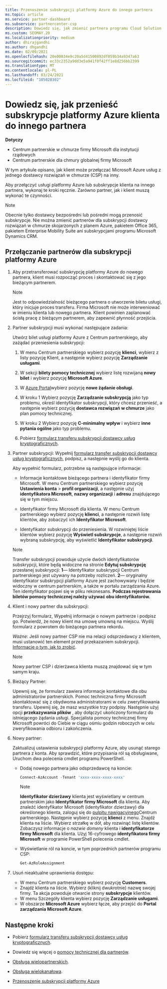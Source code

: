 ```yaml
---
title: Przenoszenie subskrypcji platformy Azure do innego partnera
ms.topic: article
ms.service: partner-dashboard
ms.subservice: partnercenter-csp
description: Dowiedz się, jak zmienić partnera programu Cloud Solution Provider skojarzonego z subskrypcjami platformy Azure klienta.
ms.custom: SEOMAY.20
ms.localizationpriority: medium
author: dhirajgandhi
ms.author: dhgandhi
ms.date: 02/09/2021
ms.openlocfilehash: 20e00034e9c20a5d41500892df059b34a9347a63
ms.sourcegitcommit: ec33c2352a9dd3e5a941f0f42ff1e8d256bb2399
ms.translationtype: MT
ms.contentlocale: pl-PL
ms.lasthandoff: 03/24/2021
ms.locfileid: "105028302"
---
```

# <a name="learn-how-to-transfer-a-customers-azure-subscriptions-to-another-partner"></a>Dowiedz się, jak przenieść subskrypcje platformy Azure klienta do innego partnera

**Dotyczy**

- Centrum partnerskie w chmurze firmy Microsoft dla instytucji rządowych
- Centrum partnerskie dla chmury globalnej firmy Microsoft

W tym artykule opisano, jak klient może przełączać Microsoft Azure usług z jednego dostawcy rozwiązań w chmurze (CSP) na inny.

Aby przełączyć usługi platformy Azure lub subskrypcje klienta na innego partnera, wykonaj te kroki ręcznie. Zarówno partner, jak i klient muszą wykonać te czynności.

>[!Note]  
>Obecnie tylko dostawcy bezpośredni lub pośredni mogą przenosić subskrypcje.
>Nie można zmienić partnerów dla subskrypcji dostawcy rozwiązań w chmurze skojarzonych z planem Azure, pakietem Office 365, pakietem Enterprise Mobility Suite ani subskrypcjami programu Microsoft Dynamics CRM.

## <a name="switch-partners-for-azure-subscriptions"></a>Przełączanie partnerów dla subskrypcji platformy Azure

1. Aby przetransferować subskrypcję platformy Azure do nowego partnera, klient musi rozpocząć proces i skontaktować się z jego bieżącym partnerem.

   >[!Note]
   > Jest to odpowiedzialność bieżącego partnera o utworzenie biletu usługi, który inicjuje proces transferu. Firma Microsoft nie może interweniować w imieniu klienta lub nowego partnera. Klient powinien zaplanować ścisłą pracę z bieżącym partnerem, aby zapewnić płynność przejścia.

2. Partner subskrypcji musi wykonać następujące zadania:

   Utwórz bilet usługi platformy Azure z Centrum partnerskiego, aby zażądać przeniesienia subskrypcji:

   1. W menu Centrum partnerskiego wybierz pozycję **klienci**, wybierz z listy pozycję Klient, a następnie wybierz pozycję **Zarządzanie usługami**.

   2. W sekcji **bilety pomocy technicznej** wybierz listę rozwijaną **nowy bilet** i wybierz pozycję **Microsoft Azure**.
   
   3. W [Azure Portal](https://portal.azure.com)wybierz pozycję **nowe żądanie obsługi**.
   
   4. W kroku 1 Wybierz pozycję **Zarządzanie subskrypcją** jako typ problemu, określ identyfikator subskrypcji, który chcesz przenieść, a następnie wybierz pozycję **dostawca rozwiązań w chmurze** jako plan pomocy technicznej.
   
   5. W kroku 2 Wybierz pozycję **C-minimalny wpływ** i wybierz **inne pytania ogólne** jako typ problemu.
   
   6. Pobierz [formularz transferu subskrypcji dostawcy usług kryptograficznych](https://query.prod.cms.rt.microsoft.com/cms/api/am/binary/RWwTWC).

3. Partner subskrypcji: Wypełnij [formularz transfer subskrypcji dostawcy usług kryptograficznych](https://query.prod.cms.rt.microsoft.com/cms/api/am/binary/RWwTWC), podpisz, a następnie wyślij go do klienta. 

   Aby wypełnić formularz, potrzebne są następujące informacje:

   - Informacje kontaktowe bieżącego partnera i identyfikator firmy Microsoft. W menu Centrum partnerskiego wybierz pozycję **Ustawienia konta** &gt; **profil organizacji**, a następnie użyj **identyfikatora Microsoft**, **nazwy organizacji** i **adresu** znajdującego się w tym miejscu.

   - Identyfikator firmy Microsoft dla klienta. W menu Centrum partnerskiego wybierz pozycję **klienci**, a następnie rozwiń listę klientów, aby zobaczyć ich **Identyfikator Microsoft**.

   - Identyfikator subskrypcji do przeniesienia. W rozwiniętej liście klientów wybierz pozycję **Wyświetl subskrypcje**, a następnie rozwiń wybraną subskrypcję, aby wyświetlić **Identyfikator subskrypcji**.

   >[!Note]
   >Transfer subskrypcji powoduje użycie dwóch identyfikatorów subskrypcji, które będą widoczne na stronie **Edytuj subskrypcję** przesłanej subskrypcji: **1**— Identyfikator subskrypcji Centrum partnerskiego jest używany na potrzeby rozliczeń. **2**— oryginalny identyfikator subskrypcji platformy Azure jest zachowywany i będzie widoczny w centrum partnerskim, a także w portalu zarządzania Azure. Ten identyfikator pojawi się w pliku rekonesans.  **Podczas rejestrowania biletów pomocy technicznej należy używać obu identyfikatorów.**

4. Klient i nowy partner dla subskrypcji:

   Przejrzyj formularz, Wypełnij informacje o nowym partnerze i podpisz go. Potwierdź, że nowy klient ma umowę umowną na miejscu. Wyślij formularz z powrotem do bieżącego partnera rekordu.

   *Ważne*: Jeśli nowy partner CSP nie ma relacji odsprzedawcy z klientem, musi ustanowić ten element przed przekazaniem subskrypcji. [Informacje o tym, jak to zrobić](request-a-relationship-with-a-customer.md).

   >[!Note]
   >Nowy partner CSP i dzierżawca klienta muszą znajdować się w tym samym kraju. 

5. Bieżący Partner:

   Upewnij się, że formularz zawiera informacje kontaktowe dla obu administratorów partnerskich. Pomoc techniczna firmy Microsoft skontaktować się z obydwoma administratorami w celu zweryfikowania transferu. Upewnij się, że masz wszystkie trzy podpisy. Następnie użyj opcji **przekazywania plików** , aby dołączyć ukończony formularz do istniejącego żądania usługi. Specjalista pomocy technicznej firmy Microsoft powróci do Ciebie w ciągu ośmiu godzin roboczych w celu zweryfikowania odbioru i zakończenia.

6. Nowy partner:

   Zaktualizuj ustawienia subskrypcji platformy Azure, aby usunąć starego partnera z konta. Aby sprawdzić, które przypisania ról są obsługiwane, Uruchom dwa polecenia cmdlet programu PowerShell.

   - Dodaj nowego partnera jako odsprzedawcę na koncie:

     ```powershell
     Connect-AzAccount -Tenant 'xxxx-xxxx-xxxx-xxxx'
     ```

     >[!NOTE]
     > **Identyfikator dzierżawy** klienta jest wyświetlany w centrum partnerskim jako **Identyfikator firmy Microsoft** dla klienta. Aby znaleźć identyfikator Microsoft (identyfikator dzierżawy) dla określonego klienta, zaloguj się do [pulpitu nawigacyjnego](https://partner.microsoft.com/dashboard)Centrum partnerskiego. Następnie wybierz pozycję **klienci** z menu. Znajdź klienta na liście. Wybierz strzałkę w dół, aby rozwinąć listę klientów. Zobaczysz informacje o *nazwie domeny* klienta i **identyfikatorze firmy Microsoft** dla klienta. Użyj 16-cyfrowego **identyfikatora firmy Microsoft** w programie PowerShell polecenia cmdlet.

   - Wyświetlanie ról na koncie, w tym poprzednich partnerów programu CSP:

     ```powershell
     Get-AzRoleAssignment
     ```

7. Usuń nieaktualne uprawnienia dostępu:

   - W menu Centrum partnerskiego wybierz pozycję **Customers**.
   - Znajdź klienta na liście. Wybierz (kliknij dwukrotnie) nazwę swojej firmy. Ta akcja powoduje otwarcie strony **subskrypcje** klientów.
   - W menu Szczegóły klienta wybierz pozycję **Zarządzanie usługami**.
   - W obszarze **Microsoft Azure** wybierz łącze, aby przejść do **Portal zarządzania Microsoft Azure**.

## <a name="next-steps"></a>Następne kroki

- Pobierz [formularz transferu subskrypcji dostawcy usług kryptograficznych](https://query.prod.cms.rt.microsoft.com/cms/api/am/binary/RE4ATIA).

- Dowiedz się więcej o [pomocy technicznej dla partnerów](multipartner.md).

- [Obsługa wielopartnerskich](multipartner.md).
- [Obsługa wielokanałowa](multichannel.md).
- [Przenoszenie subskrypcji platformy Azure](/azure/cost-management-billing/manage/transfer-subscriptions-subscribers-csp)